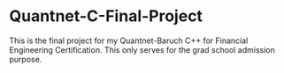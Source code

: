 # Quantnet-C-Final-Project
This is the final project for my Quantnet-Baruch C++ for Financial Engineering Certification. This only serves for the grad school admission purpose. 
